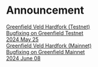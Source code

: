 
# Announcement

<div class="doc-announce">
    <a href="./veld-greenfield/">
        <div>
            <div class="announce-title">Greenfield Veld Hardfork (Testnet) </div>
            <div class="announce-desc">Bugfixing on Greenfield Testnet</div>
        </div>
        <span class="announce-date">2024 May 25</span>
    </a>
    <a href="./veld-greenfield/">
        <div>
            <div class="announce-title">Greenfield Veld Hardfork (Mainnet) </div>
            <div class="announce-desc">Bugfixing on Greenfield Mainnet</div>
        </div>
        <span class="announce-date">2024 June 08</span>
    </a>
</div>
